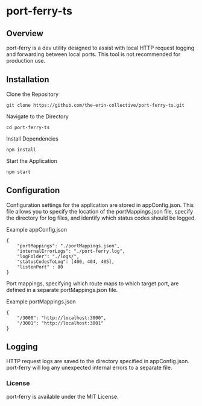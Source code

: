 # port-ferry-ts

## Overview
port-ferry is a dev utility designed to assist with local HTTP request logging and forwarding between local ports. This tool is not recommended for production use.

## Installation
Clone the Repository

`git clone https://github.com/the-erin-collective/port-ferry-ts.git`

Navigate to the Directory

`cd port-ferry-ts`

Install Dependencies

`npm install`

Start the Application

`npm start`

## Configuration
Configuration settings for the application are stored in appConfig.json. This file allows you to specify the location of the portMappings.json file, specify the directory for log files, and identify which status codes should be logged.

Example appConfig.json
```
{
    "portMappings": "./portMappings.json",
    "internalErrorLogs": "./port-ferry.log",
    "logFolder": "./logs/",
    "statusCodesToLog": [400, 404, 405],
    "listenPort" : 80
}
```

Port mappings, specifying which route maps to which target port, are defined in a separate portMappings.json file.

Example portMappings.json
```
{
    "/3000": "http://localhost:3000",
    "/3001": "http://localhost:3001"
}
```

## Logging
HTTP request logs are saved to the directory specified in appConfig.json. port-ferry will log any unexpected internal errors to a separate file.

### License
port-ferry is available under the MIT License.
